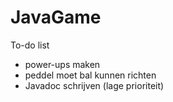 # JavaGame
To-do list

- power-ups maken
- peddel moet bal kunnen richten
- Javadoc schrijven (lage prioriteit)
